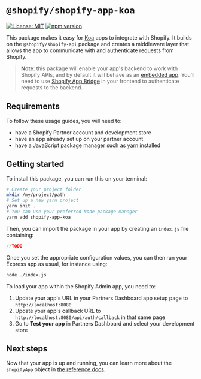 # `@shopify/shopify-app-koa`

<!-- ![Build Status]() -->

[![License: MIT](https://img.shields.io/badge/License-MIT-green.svg)](LICENSE.md)
[![npm version](https://badge.fury.io/js/%40shopify%2Fshopify-app-express.svg)](https://badge.fury.io/js/%40shopify%2Fshopify-app-express)

This package makes it easy for [Koa](https://koajs.com/) apps to integrate with Shopify.
It builds on the `@shopify/shopify-api` package and creates a middleware layer that allows the app to communicate with and authenticate requests from Shopify.

> **Note**: this package will enable your app's backend to work with Shopify APIs, and by default it will behave as an [embedded app](https://shopify.dev/docs/apps/auth/oauth/session-tokens). You'll need to use [Shopify App Bridge](https://shopify.dev/docs/apps/tools/app-bridge) in your frontend to authenticate requests to the backend.

## Requirements

To follow these usage guides, you will need to:

- have a Shopify Partner account and development store
- have an app already set up on your partner account
- have a JavaScript package manager such as [yarn](https://yarnpkg.com) installed

## Getting started

To install this package, you can run this on your terminal:

```bash
# Create your project folder
mkdir /my/project/path
# Set up a new yarn project
yarn init .
# You can use your preferred Node package manager
yarn add shopify-app-koa
```

Then, you can import the package in your app by creating an `index.js` file containing:

```javascript
//TODO
```

Once you set the appropriate configuration values, you can then run your Express app as usual, for instance using:

```bash
node ./index.js
```

To load your app within the Shopify Admin app, you need to:

1. Update your app's URL in your Partners Dashboard app setup page to `http://localhost:8080`
1. Update your app's callback URL to `http://localhost:8080/api/auth/callback` in that same page
1. Go to **Test your app** in Partners Dashboard and select your development store

## Next steps

Now that your app is up and running, you can learn more about the `shopifyApp` object in [the reference docs](./docs/reference/shopifyApp.md).
